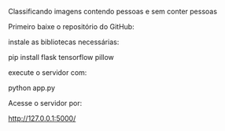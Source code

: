 Classificando imagens contendo pessoas e sem conter pessoas


Primeiro baixe o repositório do GitHub:

instale as bibliotecas necessárias:

pip install flask tensorflow pillow

execute o servidor com: 

python app.py

Acesse o servidor por:

http://127.0.0.1:5000/
